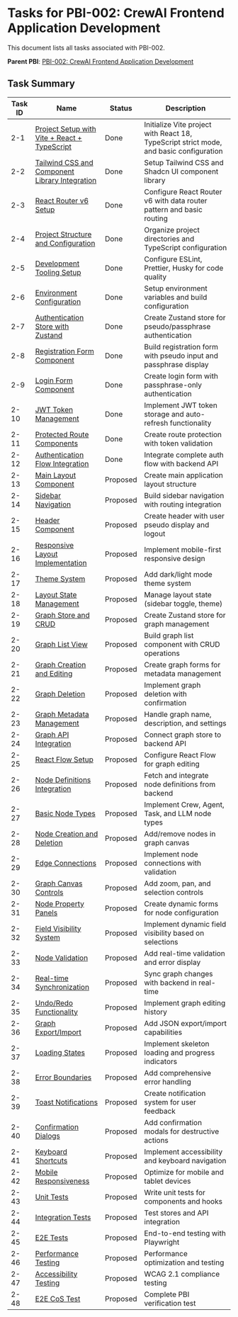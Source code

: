 # Tasks for PBI-002: CrewAI Frontend Application Development

This document lists all tasks associated with PBI-002.

**Parent PBI**: [PBI-002: CrewAI Frontend Application Development](mdc:./tasks/prd.md)

## Task Summary

| Task ID | Name | Status | Description |
|---------|------|--------|-------------|
| 2-1 | [Project Setup with Vite + React + TypeScript](mdc:./tasks/PBI-002-1.md) | Done | Initialize Vite project with React 18, TypeScript strict mode, and basic configuration |
| 2-2 | [Tailwind CSS and Component Library Integration](mdc:./tasks/PBI-002-2.md) | Done | Setup Tailwind CSS and Shadcn UI component library |
| 2-3 | [React Router v6 Setup](mdc:./tasks/PBI-002-3.md) | Done | Configure React Router v6 with data router pattern and basic routing |
| 2-4 | [Project Structure and Configuration](mdc:./tasks/PBI-002-4.md) | Done | Organize project directories and TypeScript configuration |
| 2-5 | [Development Tooling Setup](mdc:./tasks/PBI-002-5.md) | Done | Configure ESLint, Prettier, Husky for code quality |
| 2-6 | [Environment Configuration](mdc:./tasks/PBI-002-6.md) | Done | Setup environment variables and build configuration |
| 2-7 | [Authentication Store with Zustand](mdc:./tasks/PBI-002-7.md) | Done | Create Zustand store for pseudo/passphrase authentication |
| 2-8 | [Registration Form Component](mdc:./tasks/PBI-002-8.md) | Done | Build registration form with pseudo input and passphrase display |
| 2-9 | [Login Form Component](mdc:./tasks/PBI-002-9.md) | Done | Create login form with passphrase-only authentication |
| 2-10 | [JWT Token Management](mdc:./tasks/PBI-002-10.md) | Done | Implement JWT token storage and auto-refresh functionality |
| 2-11 | [Protected Route Components](mdc:./tasks/PBI-002-11.md) | Done | Create route protection with token validation |
| 2-12 | [Authentication Flow Integration](mdc:./tasks/PBI-002-12.md) | Done | Integrate complete auth flow with backend API |
| 2-13 | [Main Layout Component](mdc:./tasks/PBI-002-13.md) | Proposed | Create main application layout structure |
| 2-14 | [Sidebar Navigation](mdc:./tasks/PBI-002-14.md) | Proposed | Build sidebar navigation with routing integration |
| 2-15 | [Header Component](mdc:./tasks/PBI-002-15.md) | Proposed | Create header with user pseudo display and logout |
| 2-16 | [Responsive Layout Implementation](mdc:./tasks/PBI-002-16.md) | Proposed | Implement mobile-first responsive design |
| 2-17 | [Theme System](mdc:./tasks/PBI-002-17.md) | Proposed | Add dark/light mode theme system |
| 2-18 | [Layout State Management](mdc:./tasks/PBI-002-18.md) | Proposed | Manage layout state (sidebar toggle, theme) |
| 2-19 | [Graph Store and CRUD](mdc:./tasks/PBI-002-19.md) | Proposed | Create Zustand store for graph management |
| 2-20 | [Graph List View](mdc:./tasks/PBI-002-20.md) | Proposed | Build graph list component with CRUD operations |
| 2-21 | [Graph Creation and Editing](mdc:./tasks/PBI-002-21.md) | Proposed | Create graph forms for metadata management |
| 2-22 | [Graph Deletion](mdc:./tasks/PBI-002-22.md) | Proposed | Implement graph deletion with confirmation |
| 2-23 | [Graph Metadata Management](mdc:./tasks/PBI-002-23.md) | Proposed | Handle graph name, description, and settings |
| 2-24 | [Graph API Integration](mdc:./tasks/PBI-002-24.md) | Proposed | Connect graph store to backend API |
| 2-25 | [React Flow Setup](mdc:./tasks/PBI-002-25.md) | Proposed | Configure React Flow for graph editing |
| 2-26 | [Node Definitions Integration](mdc:./tasks/PBI-002-26.md) | Proposed | Fetch and integrate node definitions from backend |
| 2-27 | [Basic Node Types](mdc:./tasks/PBI-002-27.md) | Proposed | Implement Crew, Agent, Task, and LLM node types |
| 2-28 | [Node Creation and Deletion](mdc:./tasks/PBI-002-28.md) | Proposed | Add/remove nodes in graph canvas |
| 2-29 | [Edge Connections](mdc:./tasks/PBI-002-29.md) | Proposed | Implement node connections with validation |
| 2-30 | [Graph Canvas Controls](mdc:./tasks/PBI-002-30.md) | Proposed | Add zoom, pan, and selection controls |
| 2-31 | [Node Property Panels](mdc:./tasks/PBI-002-31.md) | Proposed | Create dynamic forms for node configuration |
| 2-32 | [Field Visibility System](mdc:./tasks/PBI-002-32.md) | Proposed | Implement dynamic field visibility based on selections |
| 2-33 | [Node Validation](mdc:./tasks/PBI-002-33.md) | Proposed | Add real-time validation and error display |
| 2-34 | [Real-time Synchronization](mdc:./tasks/PBI-002-34.md) | Proposed | Sync graph changes with backend in real-time |
| 2-35 | [Undo/Redo Functionality](mdc:./tasks/PBI-002-35.md) | Proposed | Implement graph editing history |
| 2-36 | [Graph Export/Import](mdc:./tasks/PBI-002-36.md) | Proposed | Add JSON export/import capabilities |
| 2-37 | [Loading States](mdc:./tasks/PBI-002-37.md) | Proposed | Implement skeleton loading and progress indicators |
| 2-38 | [Error Boundaries](mdc:./tasks/PBI-002-38.md) | Proposed | Add comprehensive error handling |
| 2-39 | [Toast Notifications](mdc:./tasks/PBI-002-39.md) | Proposed | Create notification system for user feedback |
| 2-40 | [Confirmation Dialogs](mdc:./tasks/PBI-002-40.md) | Proposed | Add confirmation modals for destructive actions |
| 2-41 | [Keyboard Shortcuts](mdc:./tasks/PBI-002-41.md) | Proposed | Implement accessibility and keyboard navigation |
| 2-42 | [Mobile Responsiveness](mdc:./tasks/PBI-002-42.md) | Proposed | Optimize for mobile and tablet devices |
| 2-43 | [Unit Tests](mdc:./tasks/PBI-002-43.md) | Proposed | Write unit tests for components and hooks |
| 2-44 | [Integration Tests](mdc:./tasks/PBI-002-44.md) | Proposed | Test stores and API integration |
| 2-45 | [E2E Tests](mdc:./tasks/PBI-002-45.md) | Proposed | End-to-end testing with Playwright |
| 2-46 | [Performance Testing](mdc:./tasks/PBI-002-46.md) | Proposed | Performance optimization and testing |
| 2-47 | [Accessibility Testing](mdc:./tasks/PBI-002-47.md) | Proposed | WCAG 2.1 compliance testing |
| 2-48 | [E2E CoS Test](mdc:./tasks/PBI-002-48.md) | Proposed | Complete PBI verification test | 